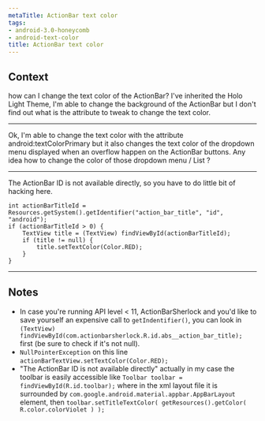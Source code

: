```yaml
---
metaTitle: ActionBar text color
tags:
- android-3.0-honeycomb
- android-text-color
title: ActionBar text color
---
```


## Context

how can I change the text color of the ActionBar? I've inherited the Holo Light Theme, I'm able to change the background of the ActionBar but I don't find out what is the attribute to tweak to change the text color.




---


Ok, I'm able to change the text color with the attribute android:textColorPrimary but it also changes the text color of the dropdown menu displayed when an overflow happen on the ActionBar buttons. Any idea how to change the color of those dropdown menu / List ?



---

The ActionBar ID is not available directly, so you have to do little bit of hacking here.



```
int actionBarTitleId = Resources.getSystem().getIdentifier("action_bar_title", "id", "android");
if (actionBarTitleId > 0) {
    TextView title = (TextView) findViewById(actionBarTitleId);
    if (title != null) {
        title.setTextColor(Color.RED);
    }
}

```


---

## Notes

- In case you're running API level &lt; 11, ActionBarSherlock and you'd like to save yourself an expensive call to `getIndentifier()`, you can look in `(TextView) findViewById(com.actionbarsherlock.R.id.abs__action_bar_title);` first (be sure to check if it's not null).
- `NullPointerException` on this line `actionBarTextView.setTextColor(Color.RED);`
- "The ActionBar ID is not available directly" actually in my case the toolbar is easily accessible like `Toolbar toolbar = findViewById(R.id.toolbar);` where in the xml layout file it is surrounded by `com.google.android.material.appbar.AppBarLayout` element, then `toolbar.setTitleTextColor( getResources().getColor( R.color.colorViolet ) );`
